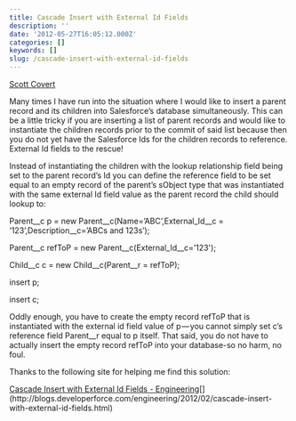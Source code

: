 ```yaml
---
title: Cascade Insert with External Id Fields
description: ''
date: '2012-05-27T16:05:12.000Z'
categories: []
keywords: []
slug: /cascade-insert-with-external-id-fields
---
```


[Scott
Covert](https://www.tython.co/)

Many times I have run into the situation where I would like to insert a parent record and its children into Salesforce’s database simultaneously. This can be a little tricky if you are inserting a list of parent records and would like to instantiate the children records prior to the commit of said list because then you do not yet have the Salesforce Ids for the children records to reference. External Id fields to the rescue!

Instead of instantiating the children with the lookup relationship field being set to the parent record’s Id you can define the reference field to be set equal to an empty record of the parent’s sObject type that was instantiated with the same external Id field value as the parent record the child should lookup to:

Parent\_\_c p = new Parent\_\_c(Name=’ABC’,External\_Id\_\_c = ‘123’,Description\_\_c=’ABCs and 123s’);

Parent\_\_c refToP = new Parent\_\_c(External\_Id\_\_c=’123');

Child\_\_c c = new Child\_\_c(Parent\_\_r = refToP);

insert p;

insert c;

Oddly enough, you have to create the empty record refToP that is instantiated with the external id field value of p — you cannot simply set c’s reference field Parent\_\_r equal to p itself. That said, you do not have to actually insert the empty record refToP into your database-so no harm, no foul.

Thanks to the following site for helping me find this solution:

[Cascade Insert with External Id Fields - Engineering](http://blogs.developerforce.com/engineering/2012/02/cascade-insert-with-external-id-fields.html "http://blogs.developerforce.com/engineering/2012/02/cascade-insert-with-external-id-fields.html")[](http://blogs.developerforce.com/engineering/2012/02/cascade-insert-with-external-id-fields.html)